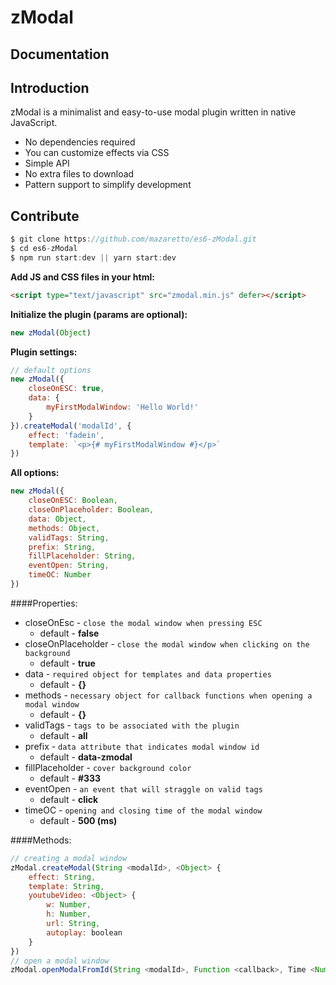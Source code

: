 zModal
====
Documentation
---

Introduction
---
zModal is a minimalist and easy-to-use modal plugin written in native JavaScript.
* No dependencies required
* You can customize effects via CSS
* Simple API
* No extra files to download
* Pattern support to simplify development

Contribute
---
```javascript
$ git clone https://github.com/mazaretto/es6-zModal.git
$ cd es6-zModal
$ npm run start:dev || yarn start:dev
```

**Add JS and CSS files in your html:**
```html
<script type="text/javascript" src="zmodal.min.js" defer></script>
```
**Initialize the plugin (params are optional):**
```javascript
new zModal(Object)
```
**Plugin settings:**
```javascript
// default options
new zModal({
    closeOnESC: true,
    data: {
        myFirstModalWindow: 'Hello World!'
    }  
}).createModal('modalId', {
    effect: 'fadein',
    template: `<p>{# myFirstModalWindow #}</p>`
})
```
**All options:**
```javascript
new zModal({
    closeOnESC: Boolean, 
    closeOnPlaceholder: Boolean,
    data: Object,
    methods: Object,
    validTags: String, 
    prefix: String, 
    fillPlaceholder: String,
    eventOpen: String,
    timeOC: Number
})
```
####Properties:
* closeOnEsc - `close the modal window when pressing ESC`
    * default - **false**
* closeOnPlaceholder - `close the modal window when clicking on the background`
    * default - **true**
* data - `required object for templates and data properties`
    * default - **{}**
* methods - `necessary object for callback functions when opening a modal window`
    * default - **{}**
* validTags - `tags to be associated with the plugin`
    * default - **all**
* prefix - `data attribute that indicates modal window id`
    * default - **data-zmodal**
* fillPlaceholder - `cover background color`
    * default - **#333**
* eventOpen - `an event that will straggle on valid tags`
    * default - **click**
* timeOC - `opening and closing time of the modal window`
    * default - **500 (ms)**

####Methods:
```javascript
// creating a modal window
zModal.createModal(String <modalId>, <Object> {
    effect: String,
    template: String,
    youtubeVideo: <Object> {
        w: Number,
        h: Number,
        url: String,
        autoplay: boolean
    }
})
// open a modal window
zModal.openModalFromId(String <modalId>, Function <callback>, Time <Number>)
```